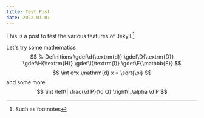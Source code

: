 ```yaml
---
title: Test Post
date: 2022-01-01
---
```


This is a post to test the various features of Jekyll.[^footnote]

Let's try some mathematics
$$ % Definitions
\gdef\d{\textrm{d}}
\gdef\D{\textrm{D}}
\gdef\H{\textrm{H}}
\gdef\I{\textrm{I}}
\gdef\E{\mathbb{E}}
$$
$$
\int e^x \mathrm{d} x = \sqrt{\pi}
$$
and some more
$$
\int \left\| \frac{\d P}{\d Q} \right\|_\alpha \d P
$$

[^footnote]: Such as footnotes